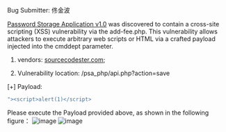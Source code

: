 Bug Submitter: 佟金波

[Password Storage Application v1.0](https://www.sourcecodester.com/php/15726/password-storage-application-phpoop-and-mysql-free-source-code.html) was discovered to contain a cross-site scripting (XSS) vulnerability via the add-fee.php. This vulnerability allows attackers to execute arbitrary web scripts or HTML via a crafted payload injected into the cmddept parameter.

1. vendors: [sourcecodester.com](https://www.sourcecodester.com/php/15726/password-storage-application-phpoop-and-mysql-free-source-code.html);
  
2. Vulnerability location: /psa_php/api.php?action=save
  
[+] Payload:

```java
"><script>alert(1)</script>
```
Please execute the Payload provided above, as shown in the following figure：
![image](https://user-images.githubusercontent.com/115358571/194711505-4720d0bf-0262-40be-9c18-c4d921d52e6a.png)
![image](https://user-images.githubusercontent.com/115358571/194711513-2ee6e7ce-0bf9-450d-95e1-16c466fe3f55.png)
